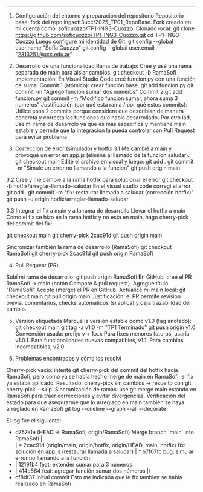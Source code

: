 
----------------------------------------------------------------------------------

1) Configuración del entorno y preparación del repositorio
Repositorio base: fork del repo ingsoft3ucc/2025_TP01_RepoBase.
Fork creado en mi cuenta como: soficuozzo/TP1-ING3-Cuozzo.
Clonado local:
git clone https://github.com/soficuozzo/TP1-ING3-Cuozzo.git
cd TP1-ING3-Cuozzo
Luego configure mi identidad de Git: 
git config --global user.name "Sofía Cuozzo"
git config --global user.email "2313251@ucc.edu.ar"

2) Desarrollo de una funcionalidad
Rama de trabajo:
Creé y usé una rama separada de main para aislar cambios.
git checkout -b RamaSofi
Implementación:
En Visual Studio Code creé funcion.py con una función de suma.
Commit 1 (atómico): crear función base.
git add funcion.py
git commit -m "Agrego funcion sumar dos numeros"
Commit 2
git add funcion.py
git commit -m "Modifico funcion sumar, ahora suma 3 numeros"
Justificación (por qué esta rama / por qué estos commits):
Utilice esos 2 commits porque considere que describian de manera concreta y correcta las funciones que habia desarrollado. 
Por otro lad, use mi rama de desarrolo ya que es mas especifica y mantiene main estable y permite que la integracion la pueda controlar con Pull Request para evitar problema

3) Corrección de error (simulado) y hotfix
3.1 Me cambié a main y provoqué un error en app.js (elimine al llamado de la funcion saludar).
git checkout main
Edite el archivo en visual y luego:
git add .
git commit -m "Simule un error no llamando a la funcion"
git push origin main

3.2 Cree y me cambie a la rama hotfix para solucionar el error
git checkout -b hotfix/arreglar-llamado-saludar
En el visual studio code corregi el error
git add .
git commit -m "fix: restaurar llamada a saludar (corrección hotfix)"
git push -u origin hotfix/arreglar-llamado-saludar

3.3 Integrar el fix a main y a la rama de desarrollo
Llevar el hotfix a main
Como el fix se hizo en la rama hotfix y no está en main, hago cherry-pick del commit del fix:

git checkout main
git cherry-pick 2cac91d
git push origin main

Sincronizar también la rama de desarrollo (RamaSofi)
git checkout RamaSofi
git cherry-pick 2cac91d
git push origin RamaSofi

4) Pull Request (PR)

Subí mi rama de desarrollo:
git push origin RamaSofi
En GitHub, creé el PR RamaSofi → main (botón Compare & pull request).
Agregué título "RamaSofi"
Acepté (merge) el PR en GitHub.
Actualicé mi main local:
git checkout main
git pull origin main
Justificación: el PR permite revisión previa, comentarios, checks automáticos (si aplica) y deja trazabilidad del cambio.

5) Versión etiquetada
Marqué la versión estable como v1.0 (tag anotado):
git checkout main
git tag -a v1.0 -m "TP1 Terminado"
git push origin v1.0
Convención usada: prefijo v + 1.x.x
Para fixes menores futuros, usaría v1.0.1.
Para funcionalidades nuevas compatibles, v1.1.
Para cambios incompatibles, v2.0.

6) Problemas encontrados y cómo los resolví

Cherry-pick vacío: intenté git cherry-pick del commit del hotfix hacia RamaSofi, pero como ya se había hecho merge de main en RamaSofi, el fix ya estaba aplicado. Resultado: cherry-pick sin cambios → resuelto con git cherry-pick --skip.
Sincronización de ramas: usé git merge main estando en RamaSofi para traer correcciones y evitar divergencias.
Verificación del estado para que asegurarme que lo arreglado en main tambien se haya arreglado en RamaSofi
git log --oneline --graph --all --decorate

El log fue el siguiente:

*   d757e1e (HEAD -> RamaSofi, origin/RamaSofi) Merge branch 'main' into RamaSofi
|\
| * 2cac91d (origin/main, origin/hotfix, origin/HEAD, main, hotfix) fix: solución en app.js (restaurar llamada a saludar)
| * b7f07fc bug: simular error no llamando a la función
* | 12191b4 feat: extender sumar para 3 números
* | 414e864 feat: agregar función sumar dos números
|/
* cf8df37 Initial commit
Esto me indicaba que le fix tambien se habia realizado en RamaSofi